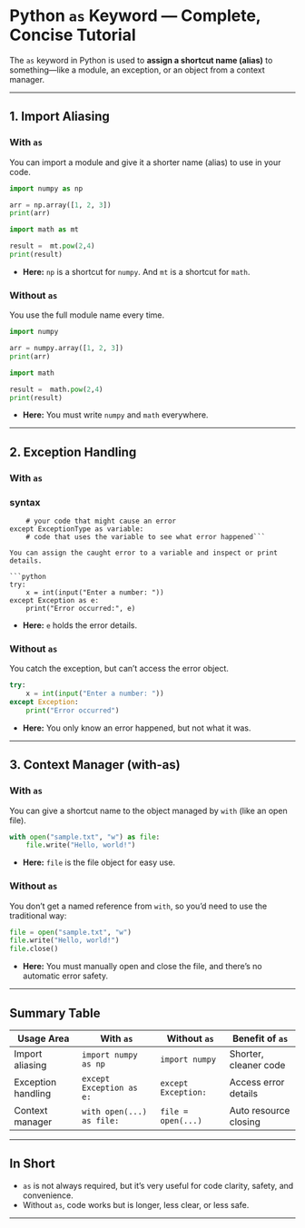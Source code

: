 # Python `as` Keyword — Complete, Concise Tutorial

The `as` keyword in Python is used to **assign a shortcut name (alias)** to something—like a module, an exception, or an object from a context manager.

---

## 1. Import Aliasing

### **With `as`**

You can import a module and give it a shorter name (alias) to use in your code.

```python
import numpy as np

arr = np.array([1, 2, 3])
print(arr)
```

```python
import math as mt

result =  mt.pow(2,4)
print(result)
```

- **Here:** `np` is a shortcut for `numpy`. And `mt` is a shortcut for `math`.

### **Without `as`**

You use the full module name every time.

```python
import numpy

arr = numpy.array([1, 2, 3])
print(arr)
```

```python
import math

result =  math.pow(2,4)
print(result)
```

- **Here:** You must write `numpy` and `math` everywhere.

---

## 2. Exception Handling

### **With `as`**

### syntax

```try:
    # your code that might cause an error
except ExceptionType as variable:
    # code that uses the variable to see what error happened```

You can assign the caught error to a variable and inspect or print details.

```python
try:
    x = int(input("Enter a number: "))
except Exception as e:
    print("Error occurred:", e)
````

- **Here:** `e` holds the error details.

### **Without `as`**

You catch the exception, but can’t access the error object.

```python
try:
    x = int(input("Enter a number: "))
except Exception:
    print("Error occurred")
```

- **Here:** You only know an error happened, but not what it was.

---

## 3. Context Manager (with-as)

### **With `as`**

You can give a shortcut name to the object managed by `with` (like an open file).

```python
with open("sample.txt", "w") as file:
    file.write("Hello, world!")
```

- **Here:** `file` is the file object for easy use.

### **Without `as`**

You don’t get a named reference from `with`, so you’d need to use the traditional way:

```python
file = open("sample.txt", "w")
file.write("Hello, world!")
file.close()
```

- **Here:** You must manually open and close the file, and there’s no automatic error safety.

---

## **Summary Table**

| Usage Area         | With `as`                 | Without `as`        | Benefit of `as`       |
| ------------------ | ------------------------- | ------------------- | --------------------- |
| Import aliasing    | `import numpy as np`      | `import numpy`      | Shorter, cleaner code |
| Exception handling | `except Exception as e:`  | `except Exception:` | Access error details  |
| Context manager    | `with open(...) as file:` | `file = open(...)`  | Auto resource closing |

---

## **In Short**

- `as` is not always required, but it’s very useful for code clarity, safety, and convenience.
- Without `as`, code works but is longer, less clear, or less safe.

---
